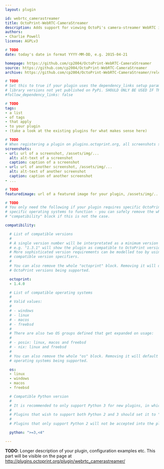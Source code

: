```yaml
---
layout: plugin

id: webrtc_camerastreamer
title: OctoPrint-WebRTC-CameraStreamer
description: Adds support for viewing OctoPi's camera-streamer WebRTC implementation
authors:
- Charlie Powell
license: AGPLv3

# TODO
date: today's date in format YYYY-MM-DD, e.g. 2015-04-21

homepage: https://github.com/cp2004/OctoPrint-WebRTC-CameraStreamer
source: https://github.com/cp2004/OctoPrint-WebRTC-CameraStreamer
archive: https://github.com/cp2004/OctoPrint-WebRTC-CameraStreamer/releases/latest/release.zip

# TODO
# Set this to true if your plugin uses the dependency_links setup parameter to include
# library versions not yet published on PyPi. SHOULD ONLY BE USED IF THERE IS NO OTHER OPTION!
#follow_dependency_links: false

# TODO
tags:
- a list
- of tags
- that apply
- to your plugin
- (take a look at the existing plugins for what makes sense here)

# TODO
# When registering a plugin on plugins.octoprint.org, all screenshots should be uploaded not linked from external sites.
screenshots:
- url: url of a screenshot, /assets/img/...
  alt: alt-text of a screenshot
  caption: caption of a screenshot
- url: url of another screenshot, /assets/img/...
  alt: alt-text of another screenshot
  caption: caption of another screenshot
- ...

# TODO
featuredimage: url of a featured image for your plugin, /assets/img/...

# TODO
# You only need the following if your plugin requires specific OctoPrint versions or
# specific operating systems to function - you can safely remove the whole
# "compatibility" block if this is not the case.

compatibility:

  # List of compatible versions
  #
  # A single version number will be interpretated as a minimum version requirement,
  # e.g. "1.3.1" will show the plugin as compatible to OctoPrint versions 1.3.1 and up.
  # More sophisticated version requirements can be modelled too by using PEP440
  # compatible version specifiers.
  #
  # You can also remove the whole "octoprint" block. Removing it will default to all
  # OctoPrint versions being supported.

  octoprint:
  - 1.4.0

  # List of compatible operating systems
  #
  # Valid values:
  #
  # - windows
  # - linux
  # - macos
  # - freebsd
  #
  # There are also two OS groups defined that get expanded on usage:
  #
  # - posix: linux, macos and freebsd
  # - nix: linux and freebsd
  #
  # You can also remove the whole "os" block. Removing it will default to all
  # operating systems being supported.

  os:
  - linux
  - windows
  - macos
  - freebsd

  # Compatible Python version
  #
  # It is recommended to only support Python 3 for new plugins, in which case this should be ">=3,<4"
  # 
  # Plugins that wish to support both Python 2 and 3 should set it to ">=2.7,<4".
  #
  # Plugins that only support Python 2 will not be accepted into the plugin repository.

  python: ">=3,<4"

---
```


**TODO**: Longer description of your plugin, configuration examples etc. This part will be visible on the page at
http://plugins.octoprint.org/plugin/webrtc_camerastreamer/
